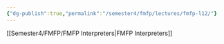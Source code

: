 ```yaml
---
{"dg-publish":true,"permalink":"/semester4/fmfp/lectures/fmfp-l12/"}
---
```


[[Semester4/FMFP/FMFP Interpreters\|FMFP Interpreters]]